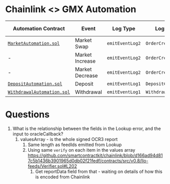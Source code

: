# Chainlink <> GMX Automation

| Automation Contract      | Event           | Log Type      | Log Name          | OrderType Enum | Execution Contract  | Execute Function  |
|--------------------------|-----------------|---------------|-------------------|------|---------------------|-------------------|
| [`MarketAutomation.sol`](./src/MarketAutomation.sol)     | Market Swap     | `emitEventLog2` | `OrderCreated`      |   0  | `OrderHandler`          | `executeOrder`      |
| -                        | Market Increase | `emitEventLog2` | `OrderCreated`      |   2  | `OrderHandler`          | `executeOrder`      |
| -                        | Market Decrease | `emitEventLog2` | `OrderCreated`      |   4  | `OrderHandler`          | `executeOrder`      |
| [`DepositAutomation.sol`](./src/DepositAutomation.sol)    | Deposit         | `emitEventLog1` | `DepositCreated`    |   -  | `DepositHandler` | `executeDeposit`    |
| [`WithdrawalAutomation.sol`](./src/WithdrawalAutomation.sol) | Withdrawal      | `emitEventLog1` | `WithdrawalCreated` |   -  | `WathdrawalHandler`     | `executeWithdrawal` |

# Questions

1. What is the relationship between the fields in the Lookup error, and the input to oracleCallback?
   1. valuesArray - is the whole signed OCR3 report
      1. Same length as feedIds emitted from Lookup
      2. Using same `verify` on each item in the values array https://github.com/smartcontractkit/chainlink/blob/d166ad94d817c5b1436b3901965d0db02f21fedf/contracts/src/v0.8/llo-feeds/Verifier.sol#L202
         1. Get reportData field from that - waiting on details of how this is encoded from Chainlink